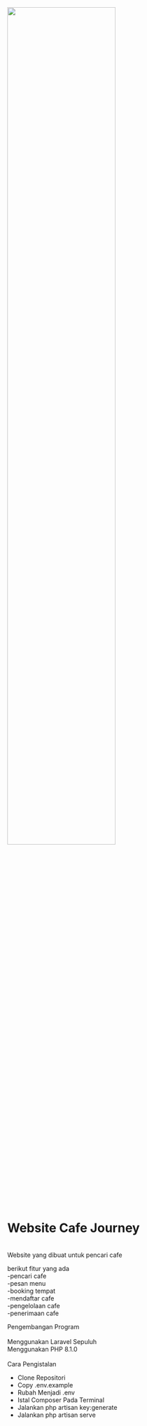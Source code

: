 <img src="https://blogger.googleusercontent.com/img/b/R29vZ2xl/AVvXsEitwB6qpAfOVqWgKZbPz8Tn8ry1dA_7zRUlAW3Dt6Invl6gao8h6_OkMTgRxkQ2ycAzEsgMKAAgIJ8-q1h9D0OMP5AMyxgic4u-zEnPOgQYE3In4yJyLDSDuMwAugNCgzBKwg244efktN4Kldk9e-qFroKLUe9TrHTyymGc2s1m6E_mtqg8kokhzZMCyze1/s1920/Screenshot%202023-10-11%20095607.png" alt="" width="70%">
<h1> Website Cafe Journey</h1> <br>
Website yang dibuat untuk pencari cafe

berikut fitur yang ada <br>
-pencari cafe <br>
-pesan menu <br>
-booking tempat <br>
-mendaftar cafe <br>
-pengelolaan cafe <br>
-penerimaan cafe <br>

Pengembangan Program<br>
<br>
Menggunakan Laravel Sepuluh <br>
Menggunakan PHP 8.1.0 <br>
<br>
Cara Pengistalan<br>

-   Clone Repositori <br>
-   Copy .env.example <br>
-   Rubah Menjadi .env <br>
-   Istal Composer Pada Terminal <br>
-   Jalankan php artisan key:generate <br>
-   Jalankan php artisan serve<br>

